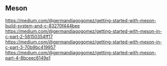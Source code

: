 ## Meson
https://medium.com/@germandiagogomez/getting-started-with-meson-build-system-and-c-83270f444bee  
https://medium.com/@germandiagogomez/getting-started-with-meson-in-c-part-2-58150354ff17  
https://medium.com/@germandiagogomez/getting-started-with-meson-in-c-part-3-70b9bc419957  
https://medium.com/@germandiagogomez/getting-started-with-meson-part-4-8bceec6149e1  
